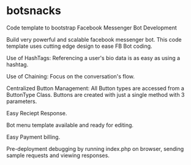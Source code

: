 # botsnacks
Code template to bootstrap Facebook Messenger Bot Development

Build very powerful and scalable facebook messenger bot. This code template uses cutting edge design to ease FB Bot coding.

Use of HashTags: Referencing a user's bio data is as easy as using a hashtag.

Use of Chaining: Focus on the conversation's flow.

Centralized Button Management: All Button types are accessed from a ButtonType Class. Buttons are created with just a single method with 3 parameters.

Easy Reciept  Response.

Bot menu template available and ready for editing.

Easy Payment billing.

Pre-deployment debugging by running index.php on browser, sending sample requests and viewing responses.

